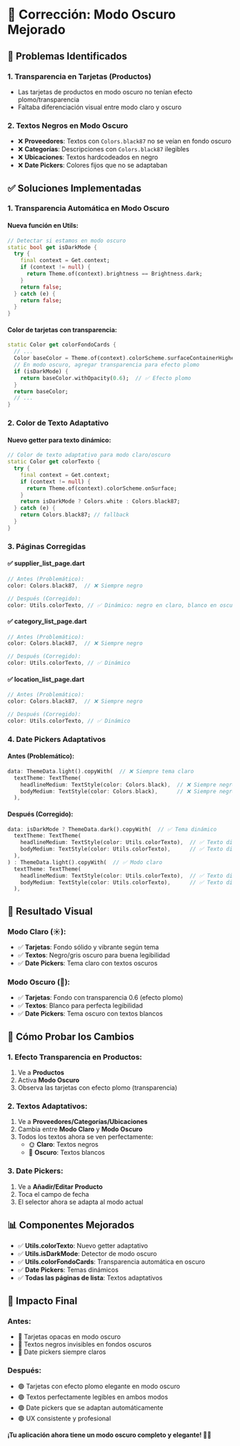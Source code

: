 # 🌙 Corrección: Modo Oscuro Mejorado

## 🐛 Problemas Identificados

### **1. Transparencia en Tarjetas (Productos)**
- Las tarjetas de productos en modo oscuro no tenían efecto plomo/transparencia
- Faltaba diferenciación visual entre modo claro y oscuro

### **2. Textos Negros en Modo Oscuro**
- ❌ **Proveedores**: Textos con `Colors.black87` no se veían en fondo oscuro
- ❌ **Categorías**: Descripciones con `Colors.black87` ilegibles
- ❌ **Ubicaciones**: Textos hardcodeados en negro
- ❌ **Date Pickers**: Colores fijos que no se adaptaban

## ✅ Soluciones Implementadas

### **1. Transparencia Automática en Modo Oscuro**

#### **Nueva función en Utils:**
```dart
// Detectar si estamos en modo oscuro
static bool get isDarkMode {
  try {
    final context = Get.context;
    if (context != null) {
      return Theme.of(context).brightness == Brightness.dark;
    }
    return false;
  } catch (e) {
    return false;
  }
}
```

#### **Color de tarjetas con transparencia:**
```dart
static Color get colorFondoCards {
  // ...
  Color baseColor = Theme.of(context).colorScheme.surfaceContainerHighest;
  // En modo oscuro, agregar transparencia para efecto plomo
  if (isDarkMode) {
    return baseColor.withOpacity(0.6);  // ✅ Efecto plomo
  }
  return baseColor;
  // ...
}
```

### **2. Color de Texto Adaptativo**

#### **Nuevo getter para texto dinámico:**
```dart
// Color de texto adaptativo para modo claro/oscuro
static Color get colorTexto {
  try {
    final context = Get.context;
    if (context != null) {
      return Theme.of(context).colorScheme.onSurface;
    }
    return isDarkMode ? Colors.white : Colors.black87;
  } catch (e) {
    return Colors.black87; // fallback
  }
}
```

### **3. Páginas Corregidas**

#### **✅ supplier_list_page.dart**
```dart
// Antes (Problemático):
color: Colors.black87,  // ❌ Siempre negro

// Después (Corregido):
color: Utils.colorTexto, // ✅ Dinámico: negro en claro, blanco en oscuro
```

#### **✅ category_list_page.dart**
```dart
// Antes (Problemático):
color: Colors.black87,  // ❌ Siempre negro

// Después (Corregido):
color: Utils.colorTexto, // ✅ Dinámico
```

#### **✅ location_list_page.dart**
```dart
// Antes (Problemático):
color: Colors.black87,  // ❌ Siempre negro

// Después (Corregido):
color: Utils.colorTexto, // ✅ Dinámico
```

### **4. Date Pickers Adaptativos**

#### **Antes (Problemático):**
```dart
data: ThemeData.light().copyWith(  // ❌ Siempre tema claro
  textTheme: TextTheme(
    headlineMedium: TextStyle(color: Colors.black),  // ❌ Siempre negro
    bodyMedium: TextStyle(color: Colors.black),      // ❌ Siempre negro
  ),
```

#### **Después (Corregido):**
```dart
data: isDarkMode ? ThemeData.dark().copyWith(  // ✅ Tema dinámico
  textTheme: TextTheme(
    headlineMedium: TextStyle(color: Utils.colorTexto),  // ✅ Texto dinámico
    bodyMedium: TextStyle(color: Utils.colorTexto),      // ✅ Texto dinámico
  ),
) : ThemeData.light().copyWith(  // ✅ Modo claro
  textTheme: TextTheme(
    headlineMedium: TextStyle(color: Utils.colorTexto),  // ✅ Texto dinámico
    bodyMedium: TextStyle(color: Utils.colorTexto),      // ✅ Texto dinámico
  ),
```

## 🎨 Resultado Visual

### **Modo Claro (☀️):**
- ✅ **Tarjetas**: Fondo sólido y vibrante según tema
- ✅ **Textos**: Negro/gris oscuro para buena legibilidad
- ✅ **Date Pickers**: Tema claro con textos oscuros

### **Modo Oscuro (🌙):**
- ✅ **Tarjetas**: Fondo con transparencia 0.6 (efecto plomo)
- ✅ **Textos**: Blanco para perfecta legibilidad
- ✅ **Date Pickers**: Tema oscuro con textos blancos

## 🧪 Cómo Probar los Cambios

### **1. Efecto Transparencia en Productos:**
1. Ve a **Productos**
2. Activa **Modo Oscuro**
3. Observa las tarjetas con efecto plomo (transparencia)

### **2. Textos Adaptativos:**
1. Ve a **Proveedores/Categorías/Ubicaciones**
2. Cambia entre **Modo Claro** y **Modo Oscuro**
3. Todos los textos ahora se ven perfectamente:
   - 🌞 **Claro**: Textos negros
   - 🌙 **Oscuro**: Textos blancos

### **3. Date Pickers:**
1. Ve a **Añadir/Editar Producto**
2. Toca el campo de fecha
3. El selector ahora se adapta al modo actual

## 📊 Componentes Mejorados

- ✅ **Utils.colorTexto**: Nuevo getter adaptativo
- ✅ **Utils.isDarkMode**: Detector de modo oscuro
- ✅ **Utils.colorFondoCards**: Transparencia automática en oscuro
- ✅ **Date Pickers**: Temas dinámicos
- ✅ **Todas las páginas de lista**: Textos adaptativos

## 🎯 Impacto Final

### **Antes:**
- 🔴 Tarjetas opacas en modo oscuro
- 🔴 Textos negros invisibles en fondos oscuros
- 🔴 Date pickers siempre claros

### **Después:**
- 🟢 Tarjetas con efecto plomo elegante en modo oscuro
- 🟢 Textos perfectamente legibles en ambos modos
- 🟢 Date pickers que se adaptan automáticamente
- 🟢 UX consistente y profesional

**¡Tu aplicación ahora tiene un modo oscuro completo y elegante! 🌙✨**